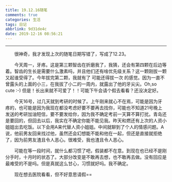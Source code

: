 ```yaml
---
title: 19.12.16随笔
comments: true
categories: 生活
tags: 日记
abbrlink: 9d31de4c
date: 2019-12-16 08:56:21
---
```


---

&emsp;&emsp;很神奇，我才发现上次的随笔日期写错了，写成了12.23。

&emsp;&emsp;今天周一，牙疼。这是第三颗智齿在折磨我了，我猜，还会有第四颗在后边等着。智齿的生长是需要什么激素吗，并且他们还有啥优先级关系？这一颗刚拔一颗又起谁受得了。今年拔完第二颗，我就有了 可能还得拔一次 的感觉。因为一直不曾露头的上面的小三，在我拔了小二的一周内，就露出了他的牙尖尖。Oh,so cute  :-) 但是！长出来就不可爱了！！可能下午会请个假去看看？还没决定好。

&emsp;&emsp;今天16号，过几天就到考研的时候了。上午刚来就心不在焉，可能是因为牙疼的，也可能是因为我现在都没考虑好要不要再去找你，可能也不知道21号晚上发送的考研加油短信，要不要发给你，因为我不确定考前一天算不算打扰。青岛还是要回的，但回去以后，我实在不确定你能不能见我。昨天和燃还有上次的人资小姐姐出去吃饭。以下会用A来代替人资小姐姐。中间就聊到了个人的情感问题。A说，他前男友回来找过他，虽然还会幻想能不能和他在一起，但还是直接就拒绝了，因为前男友渣且令人恶心。很难受，我也渣且令人恶心。

&emsp;&emsp;可能在等一段时间，就什么都习惯了吧，假装都不在意。到现在也已经不是刚分手时，十月时的状态了。大部分改变是不敢再去想，也不敢再去做。没有回应是最难受的不是吗。但是真就这么甘心，习惯就好吗。我不确定。

&emsp;&emsp;现在想去医院看看，但不好意思请假==